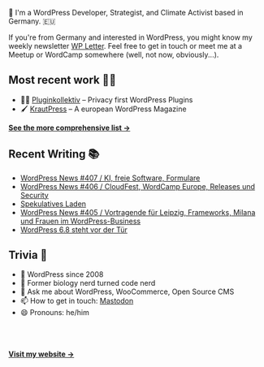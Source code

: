 👋 I'm a WordPress Developer, Strategist, and Climate Activist based in Germany. 🇪🇺

If you're from Germany and interested in WordPress, you might know my weekly newsletter [WP Letter](https://wpletter.de/). Feel free to get in touch or meet me at a Meetup or WordCamp somewhere (well, not now, obviously...).


## Most recent work 👷‍♂️

- 👨‍💻 [Pluginkollektiv](https://github.com/pluginkollektiv) – Privacy first WordPress Plugins
- 🖌️ [KrautPress](https://kraut.press) – A european WordPress Magazine

**[See the more comprehensive list &rarr;](https://simonkraft.com/what-i-do)**


## Recent Writing 📚

<!-- BLOG-POST-LIST:START -->
- [WordPress News #407 / KI, freie Software, Formulare](https://feed.kraut.press/link/14399/16990309/407)
- [WordPress News #406 / CloudFest, WordCamp Europe, Releases und Security](https://feed.kraut.press/link/14399/16984794/406)
- [Spekulatives Laden](https://www.wppodcast.de/podcast/spekulatives-laden/)
- [WordPress News #405 / Vortragende für Leipzig, Frameworks, Milana und Frauen im WordPress-Business](https://feed.kraut.press/link/14399/16980212/405)
- [WordPress 6.8 steht vor der Tür](https://www.wppodcast.de/podcast/wordpress-6-8-steht-vor-der-tuer/)
<!-- BLOG-POST-LIST:END -->


## Trivia 🤪

- 👴 WordPress since 2008
- 🌱 Former biology nerd turned code nerd
- 💬 Ask me about WordPress, WooCommerce, Open Source CMS
- 📫 How to get in touch: [Mastodon](https://dewp.space/@simon)
- 😄 Pronouns: he/him

<br/><br/><br/>
**[Visit my website &rarr;](https://simonkraft.com/hi)**